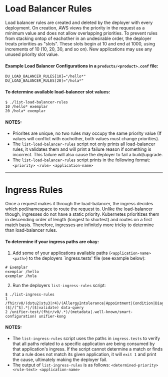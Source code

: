 # Load Balancer Rules

Load balancer rules are created and deleted by the deployer with every deployment. On creation, AWS views the priority in the request as a minimum value and does not allow
overlapping priorities. To prevent rules from stacking ontop of eachother in an undesirable order, the deployer treats priorities as "slots". These slots begin at 10 and
end at 1000, using increments of 10 (10, 20, 30, and so on). New applications may use any unused priority slot value.

#### Example Load Balancer Configurations in a `products/<product>.conf` file:
```
DU_LOAD_BALANCER_RULES[10]="/hello*"
DU_LOAD_BALANCER_RULES[20]="/hola*"
```

#### To determine available load-balancer slot values:
```
$ ./list-load-balancer-rules 
10 /hello* exemplar
20 /hola* exemplar
```

#### NOTES:
- Priorites are unique, no two rules may occupy the same priority value (If values will conflict with eachother, both values must change priorities).
- The `list-load-balancer-rules` script not only prints all load-balancer rules, it validates them and will print a failure reason if something is incorrect. This failure will also cause the deployer to fail a build/upgrade.
- The `list-load-balancer-rules` script prints in the following format: `<priority> <rule> <application-name>`

---

# Ingress Rules

Once a request makes it through the load-balancer, the ingress decides which pod/namespace to route the request to. Unlike the load-balancer though, ingresses do not have a
static priority. Kubernetes prioritizes them in descending order of length (longest to shortest) and routes on a first match basis. Therefore, ingresses are infinitely more
tricky to determine than load-balancer rules.


#### To determine if your ingress paths are okay:
1. Add some of your applications available paths (`<application-name> <path>`) to the deployers `ingress.tests' file (see example below):
```
# Exemplar
exemplar /hello
exemplar /hola
```

2. Run the deployers `list-ingress-rules` script:
```
$ ./list-ingress-rules
1 /fhir/v0/(dstu2|stu3|r4)/(AllergyIntolerance|Appointment|Condition|DiagnosticReport|Encounter|Immunization|Location|Medication|MedicationDispense|MedicationOrder|MedicationStatement|Observation|Organization|Patient|Practitioner|PractitionerRole|Procedure)($|/[^$].*|/[$]validate) data-query
2 /unifier-test/(fhir/v0/.*)/(metadata|.well-known/smart-configuration) unifier-kong
```

#### NOTES:
- The `list-ingress-rules` script uses the paths in `ingress.tests` to verify that all paths related to a specific application are being consumed by that application's ingress. If the script cannot determine a match or finds that a rule does not match its given application, it will `exit 1` and print the cause, ultimately making the deployer fail.
- The output of `list-ingress-rules` is as follows: `<determined-priority> <rule-text> <application-name>`
